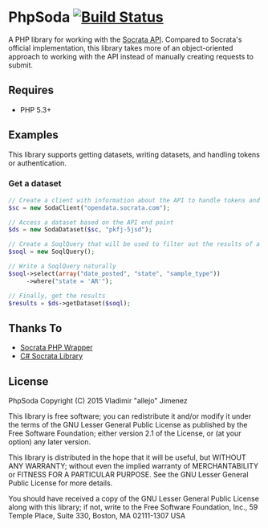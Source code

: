 # PhpSoda [![Build Status](https://magnum.travis-ci.com/allejo/PhpSoda.svg?token=N8pP5syRDREGy8yzpAqR&branch=master)](https://magnum.travis-ci.com/allejo/PhpSoda)

A PHP library for working with the [Socrata API](http://dev.socrata.com/docs/endpoints.html). Compared to Socrata's official implementation, this library takes more of an object-oriented approach to working with the API instead of manually creating requests to submit.

## Requires

- PHP 5.3+

## Examples

This library supports getting datasets, writing datasets, and handling tokens or authentication.

### Get a dataset

```php
// Create a client with information about the API to handle tokens and authentication
$sc = new SodaClient("opendata.socrata.com");

// Access a dataset based on the API end point
$ds = new SodaDataset($sc, "pkfj-5jsd");

// Create a SoqlQuery that will be used to filter out the results of a dataset
$soql = new SoqlQuery();

// Write a SoqlQuery naturally
$soql->select(array("date_posted", "state", "sample_type"))
     ->where("state = 'AR'");

// Finally, get the results
$results = $ds->getDataset($soql);
```

## Thanks To

- [Socrata PHP Wrapper](https://github.com/socrata/soda-php)
- [C# Socrata Library](https://github.com/CityofSantaMonica/SODA.NET)

## License

PhpSoda Copyright (C) 2015 Vladimir "allejo" Jimenez

This library is free software; you can redistribute it and/or modify it under the terms of the GNU Lesser General Public License as published by the Free Software Foundation; either version 2.1 of the License, or (at your option) any later version.

This library is distributed in the hope that it will be useful, but WITHOUT ANY WARRANTY; without even the implied warranty of MERCHANTABILITY or FITNESS FOR A PARTICULAR PURPOSE. See the GNU Lesser General Public License for more details.

You should have received a copy of the GNU Lesser General Public License along with this library; if not, write to the Free Software Foundation, Inc., 59 Temple Place, Suite 330, Boston, MA 02111-1307 USA
